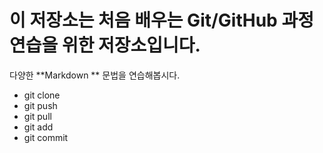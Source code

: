 # 이 저장소는 처음 배우는 Git/GitHub 과정 연습을 위한 저장소입니다.
다양한 **Markdown ** 문법을 연습해봅시다.
- git clone
- git push
- git pull
- git add
- git commit
